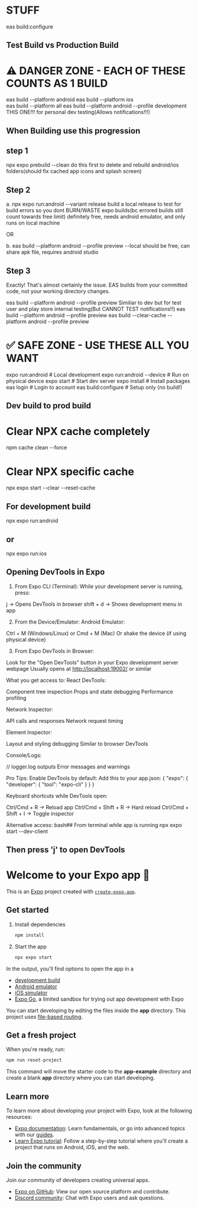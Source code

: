 # STUFF

<!-- 
   To clean and rebuild your Expo project's native directories (iOS and Android), you should use the command npx expo prebuild --clean. This command removes the existing native directories (ios and android) and then rebuilds them based on your project's configuration in app.json. It ensures that your native code is synchronized with your current configuration
-->
eas build:configure

## Test Build vs Production Build

# ⚠️ DANGER ZONE - EACH OF THESE COUNTS AS 1 BUILD

eas build --platform android
eas build --platform ios  
eas build --platform all
eas build --platform android --profile development                 THIS ONE!!! for personal dev testing(Allows notifications!!!)

## When Building use this progression

## step 1

npx expo prebuild --clean                do this first to delete and rebuild android/ios folders(should fix cached app icons and splash screen)

## Step 2

a. npx expo run:android --variant release
build a local release to test for build errors so you dont BURN/WASTE expo builds(bc errored builds still count towards free limit)
definitely free, needs android emulator, and only runs on local machine

OR

b. eas build --platform android --profile preview --local
should be free, can share apk file, requires android studio

## Step 3

Exactly! That's almost certainly the issue. EAS builds from your committed code, not your working directory changes.

eas build --platform android --profile preview                     Similiar to dev but for test user and play store internal testing(But CANNOT TEST notifications!!)
eas build --platform android --profile preview
eas build --clear-cache --platform android --profile preview

# ✅ SAFE ZONE - USE THESE ALL YOU WANT

expo run:android                    # Local development
expo run:android --device          # Run on physical device
expo start                         # Start dev server
expo install                       # Install packages
eas login                          # Login to account
eas build:configure                # Setup only (no build!)

## Dev build to prod build

# Clear NPX cache completely

npm cache clean --force

# Clear NPX specific cache

npx expo start --clear --reset-cache

## For development build

npx expo run:android

## or

npx expo run:ios

## Opening DevTools in Expo

1. From Expo CLI (Terminal):
While your development server is running, press:

j → Opens DevTools in browser
shift + d → Shows development menu in app

2. From the Device/Emulator:
Android Emulator:

Ctrl + M (Windows/Linux) or Cmd + M (Mac)
Or shake the device (if using physical device)

3. From Expo DevTools in Browser:

Look for the "Open DevTools" button in your Expo development server webpage
Usually opens at <http://localhost:19002/> or similar

What you get access to:
React DevTools:

Component tree inspection
Props and state debugging
Performance profiling

Network Inspector:

API calls and responses
Network request timing

Element Inspector:

Layout and styling debugging
Similar to browser DevTools

Console/Logs:

// logger.log outputs
Error messages and warnings

Pro Tips:
Enable DevTools by default:
Add this to your app.json:
{
  "expo": {
    "developer": {
      "tool": "expo-cli"
    }
  }
}

Keyboard shortcuts while DevTools open:

Ctrl/Cmd + R → Reload app
Ctrl/Cmd + Shift + R → Hard reload
Ctrl/Cmd + Shift + I → Toggle inspector

Alternative access:
bash##
From terminal while app is running
npx expo start --dev-client

## Then press 'j' to open DevTools

# Welcome to your Expo app 👋

This is an [Expo](https://expo.dev) project created with [`create-expo-app`](https://www.npmjs.com/package/create-expo-app).

## Get started

1. Install dependencies

   ```bash
   npm install
   ```

2. Start the app

   ```bash
   npx expo start
   ```

In the output, you'll find options to open the app in a

- [development build](https://docs.expo.dev/develop/development-builds/introduction/)
- [Android emulator](https://docs.expo.dev/workflow/android-studio-emulator/)
- [iOS simulator](https://docs.expo.dev/workflow/ios-simulator/)
- [Expo Go](https://expo.dev/go), a limited sandbox for trying out app development with Expo

You can start developing by editing the files inside the **app** directory. This project uses [file-based routing](https://docs.expo.dev/router/introduction).

## Get a fresh project

When you're ready, run:

```bash
npm run reset-project
```

This command will move the starter code to the **app-example** directory and create a blank **app** directory where you can start developing.

## Learn more

To learn more about developing your project with Expo, look at the following resources:

- [Expo documentation](https://docs.expo.dev/): Learn fundamentals, or go into advanced topics with our [guides](https://docs.expo.dev/guides).
- [Learn Expo tutorial](https://docs.expo.dev/tutorial/introduction/): Follow a step-by-step tutorial where you'll create a project that runs on Android, iOS, and the web.

## Join the community

Join our community of developers creating universal apps.

- [Expo on GitHub](https://github.com/expo/expo): View our open source platform and contribute.
- [Discord community](https://chat.expo.dev): Chat with Expo users and ask questions.
